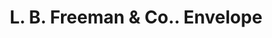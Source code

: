 ---
doi: 10.7916/D89S3321
date_other: '1880'
date_other_textual: 1880-1889
form: printed ephemera
genre:
- Envelopes
name:
- L. B. Freeman & Co.
object_in_context_url: https://biggert.cul.columbia.edu/items/view/ave_biggert_00921
subject_hierarchical_geographic:
- Fultonville, New York, United States
subject_name:
- L. B. Freeman & Co.
title: L. B. Freeman & Co.. Envelope
sort_title: L. B. Freeman & Co.. Envelope
call_number: ave_biggert_00921
coordinates:
- 42.946666666666665,-74.36944444444444
pid: ave_biggert_00921
identifiers: ave_biggert_00921
thumbnail: https://derivativo-3.library.columbia.edu/iiif/2/ldpd:345982/full/!256,256/0/native.jpg
permalink: /biggert/ave_biggert_00921/
layout: iiif-image-page
---